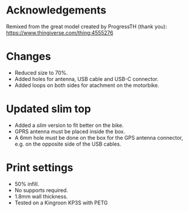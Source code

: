 # Acknowledgements
Remixed from the great model created by ProgressTH (thank you): https://www.thingiverse.com/thing:4555276

# Changes
- Reduced size to 70%.
- Added holes for antenna, USB cable and USB-C connector.
- Added loops on both sides for atachment on the motorbike.

# Updated slim top
- Added a *slim* version to fit better on the bike.
- GPRS antenna must be placed inside the box.
- A 6mm hole must be done on the box for the GPS antenna connector, e.g. on the opposite side of the USB cables.

# Print settings
- 50% infill.
- No supports required.
- 1.8mm wall thickness.
- Tested on a Kingroon KP3S with PETG